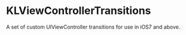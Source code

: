 KLViewControllerTransitions
===========================

A set of custom UIViewController transitions for use in iOS7 and above.


